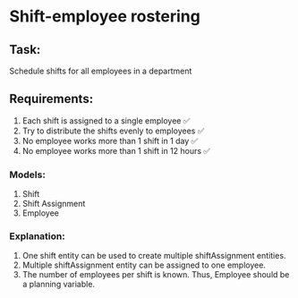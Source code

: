 # Shift-employee rostering

## Task:
Schedule shifts for all employees in a department

## Requirements:

1. Each shift is assigned to a single employee ✅
2. Try to distribute the shifts evenly to employees ✅
3. No employee works more than 1 shift in 1 day ✅
4. No employee works more than 1 shift in 12 hours ✅

### Models:

1. Shift
2. Shift Assignment
3. Employee

### Explanation:

1. One shift entity can be used to create multiple shiftAssignment entities.
2. Multiple shiftAssignment entity can be assigned to one employee.
3. The number of employees per shift is known. Thus, Employee should be a planning variable.



